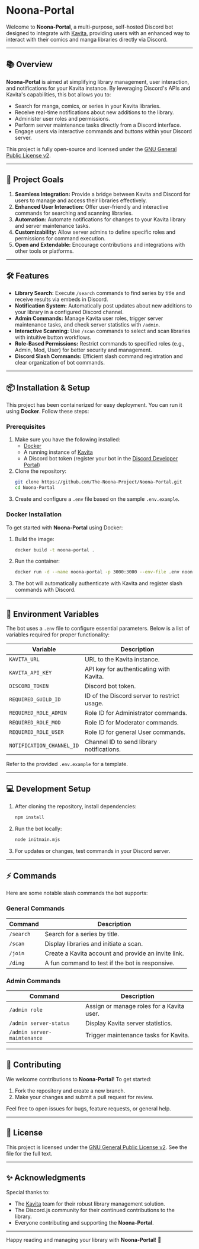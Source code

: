 # Noona-Portal

Welcome to **Noona-Portal**, a multi-purpose, self-hosted Discord bot designed to integrate with [Kavita](https://www.kavitareader.com/), providing users with an enhanced way to interact with their comics and manga libraries directly via Discord.

---

## 📚 Overview

**Noona-Portal** is aimed at simplifying library management, user interaction, and notifications for your Kavita instance. By leveraging Discord's APIs and Kavita's capabilities, this bot allows you to:
- Search for manga, comics, or series in your Kavita libraries.
- Receive real-time notifications about new additions to the library.
- Administer user roles and permissions.
- Perform server maintenance tasks directly from a Discord interface.
- Engage users via interactive commands and buttons within your Discord server.

This project is fully open-source and licensed under the [GNU General Public License v2](LICENSE).

---

## 🚀 Project Goals

1. **Seamless Integration:** Provide a bridge between Kavita and Discord for users to manage and access their libraries effectively.
2. **Enhanced User Interaction:** Offer user-friendly and interactive commands for searching and scanning libraries.
3. **Automation:** Automate notifications for changes to your Kavita library and server maintenance tasks.
4. **Customizability:** Allow server admins to define specific roles and permissions for command execution.
5. **Open and Extendable:** Encourage contributions and integrations with other tools or platforms.

---

## 🛠 Features

- **Library Search:** Execute `/search` commands to find series by title and receive results via embeds in Discord.
- **Notification System:** Automatically post updates about new additions to your library in a configured Discord channel.
- **Admin Commands:** Manage Kavita user roles, trigger server maintenance tasks, and check server statistics with `/admin`.
- **Interactive Scanning:** Use `/scan` commands to select and scan libraries with intuitive button workflows.
- **Role-Based Permissions:** Restrict commands to specified roles (e.g., Admin, Mod, User) for better security and management.
- **Discord Slash Commands:** Efficient slash command registration and clear organization of bot commands.

---

## 📦 Installation & Setup

This project has been containerized for easy deployment. You can run it using **Docker**. Follow these steps:

### Prerequisites
1. Make sure you have the following installed:
   - [Docker](https://docs.docker.com/get-docker/)
   - A running instance of [Kavita](https://www.kavitareader.com/)
   - A Discord bot token (register your bot in the [Discord Developer Portal](https://discord.com/developers/applications))
2. Clone the repository:
   ```bash
   git clone https://github.com/The-Noona-Project/Noona-Portal.git
   cd Noona-Portal
   ```
3. Create and configure a `.env` file based on the sample `.env.example`.

### Docker Installation

To get started with **Noona-Portal** using Docker:
1. Build the image:
   ```bash
   docker build -t noona-portal .
   ```
2. Run the container:
   ```bash
   docker run -d --name noona-portal -p 3000:3000 --env-file .env noona-portal
   ```
3. The bot will automatically authenticate with Kavita and register slash commands with Discord.

---

## 🧩 Environment Variables

The bot uses a `.env` file to configure essential parameters. Below is a list of variables required for proper functionality:

| Variable                | Description                                  |
|-------------------------|----------------------------------------------|
| `KAVITA_URL`            | URL to the Kavita instance.                 |
| `KAVITA_API_KEY`        | API key for authenticating with Kavita.      |
| `DISCORD_TOKEN`         | Discord bot token.                          |
| `REQUIRED_GUILD_ID`     | ID of the Discord server to restrict usage. |
| `REQUIRED_ROLE_ADMIN`   | Role ID for Administrator commands.         |
| `REQUIRED_ROLE_MOD`     | Role ID for Moderator commands.             |
| `REQUIRED_ROLE_USER`    | Role ID for general User commands.          |
| `NOTIFICATION_CHANNEL_ID` | Channel ID to send library notifications. |

Refer to the provided `.env.example` for a template.

---

## 💻 Development Setup

1. After cloning the repository, install dependencies:
   ```bash
   npm install
   ```
2. Run the bot locally:
   ```bash
   node initmain.mjs
   ```
3. For updates or changes, test commands in your Discord server.

---

## ⚡ Commands

Here are some notable slash commands the bot supports:

### General Commands
| Command      | Description                                         |
|--------------|-----------------------------------------------------|
| `/search`    | Search for a series by title.                      |
| `/scan`      | Display libraries and initiate a scan.             |
| `/join`      | Create a Kavita account and provide an invite link. |
| `/ding`      | A fun command to test if the bot is responsive.    |

### Admin Commands
| Command                 | Description                                  |
|-------------------------|----------------------------------------------|
| `/admin role`           | Assign or manage roles for a Kavita user.   |
| `/admin server-status`  | Display Kavita server statistics.           |
| `/admin server-maintenance` | Trigger maintenance tasks for Kavita.  |

---

## 🤝 Contributing

We welcome contributions to **Noona-Portal**! To get started:
1. Fork the repository and create a new branch.
2. Make your changes and submit a pull request for review.

Feel free to open issues for bugs, feature requests, or general help.

---

## 📜 License

This project is licensed under the [GNU General Public License v2](LICENSE). See the file for the full text.

---

## ✨ Acknowledgments

Special thanks to:
- The [Kavita](https://www.kavitareader.com/) team for their robust library management solution.
- The Discord.js community for their continued contributions to the library.
- Everyone contributing and supporting the **Noona-Portal**.

---

Happy reading and managing your library with **Noona-Portal**! 🚀
```
